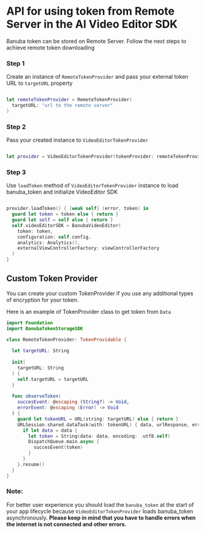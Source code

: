 # API for using token from Remote Server in the AI Video Editor SDK

Banuba token can be stored on Remote Server. Follow the next steps to achieve remote token downloading

### Step 1

Create an instance of ```RemoteTokenProvider``` and pass your external token URL to ```targetURL``` property

```swift

let remoteTokenProvider = RemoteTokenProvider(
  targetURL: "url to the remote server"
)

```

### Step 2

Pass your created instance to ```VideoEditorTokenProvider```

```swift

let provider = VideoEditorTokenProvider(tokenProvider: remoteTokenProvider)

```

### Step 3

Use ```loadToken``` method of ```VideoEditorTokenProvider``` instance to load banuba_token and initialize VideoEditor SDK

```swift

provider.loadToken() { [weak self] (error, token) in
  guard let token = token else { return }
  guard let self = self else { return }
  self.videoEditorSDK = BanubaVideoEditor(
    token: token,
    configuration: self.config,
    analytics: Analytics(),
    externalViewControllerFactory: viewControllerFactory
  )
}

```

## Custom Token Provider

You can create your custom TokenProvider if you use any additional types of encryption for your token.

Here is an example of TokenProvider class to get token from ```Data```

```swift
import Foundation
import BanubaTokenStorageSDK

class RemoteTokenProvider: TokenProvidable {
  
  let targetURL: String
  
  init(
    targetURL: String
  ) {
    self.targetURL = targetURL
  }
  
  func observeToken(
    succesEvent: @escaping (String?) -> Void,
    errorEvent: @escaping (Error) -> Void
  ) {
    guard let tokenURL = URL(string: targetURL) else { return }
    URLSession.shared.dataTask(with: tokenURL) { data, urlResponse, error in
      if let data = data {
        let token = String(data: data, encoding: .utf8.self)
        DispatchQueue.main.async {
          succesEvent(token)
        }
      }
    }.resume()
  }
}

```

### Note:
For better user experience you should load the `banuba_token` at the start of your app lifecycle because  `VideoEditorTokenProvider` loads banuba_token asynchronously. **Please keep in mind that you have to handle errors when the internet is not connected and other errors.**
